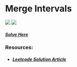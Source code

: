 # Merge Intervals
<img src="https://img.shields.io/badge/Topic-Array-brightgreen">
<img src="https://img.shields.io/badge/Difficulty-Medium-yellow">

##### [Solve Here](https://leetcode.com/problems/merge-intervals/)

### Resources:
* ##### [Leetcode Solution Article](https://leetcode.com/problems/merge-intervals/solution/)